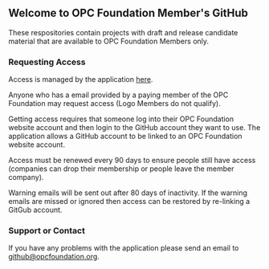 ## Welcome to OPC Foundation Member's GitHub

These respositories contain projects with draft and release candidate material that are available to OPC Foundation Members only.

### Requesting Access
Access is managed by the application [here](https://utilities.opcfoundation.org/account).

Anyone who has a email provided by a paying member of the OPC Foundation may request access (Logo Members do not qualify). 

Getting access requires that someone log into their OPC Foundation website account and then login to the GitHub account they want to use. The application allows a GitHub account to be linked to an OPC Foundation website account.

Access must be renewed every 90 days to ensure people still have access (companies can drop their membership or people leave the member company).

Warning emails will be sent out after 80 days of inactivity. If the warning emails are missed or ignored then access can be restored by re-linking a GitGub account.

### Support or Contact

If you have any problems with the application please send an email to github@opcfoundation.org.
